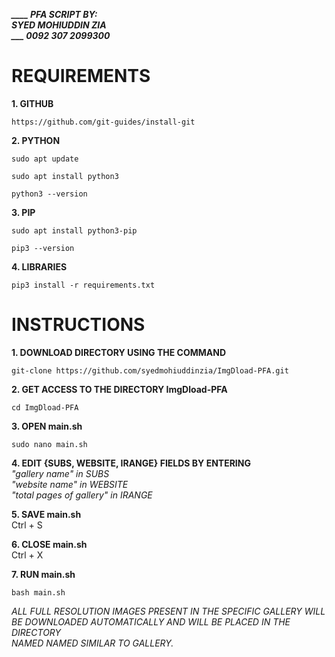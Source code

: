 ***____ PFA SCRIPT BY:***  
***SYED MOHIUDDIN ZIA***  
***___ 0092 307 2099300***  

# REQUIREMENTS

**1. GITHUB**  
```
https://github.com/git-guides/install-git
```
**2. PYTHON**
```
sudo apt update
```
```
sudo apt install python3
```
```
python3 --version
```
**3. PIP**
```
sudo apt install python3-pip
```
```
pip3 --version
```
**4. LIBRARIES**
```
pip3 install -r requirements.txt
```

# INSTRUCTIONS

**1. DOWNLOAD DIRECTORY USING THE COMMAND**  
```
git-clone https://github.com/syedmohiuddinzia/ImgDload-PFA.git  
```

**2. GET ACCESS TO THE DIRECTORY ImgDload-PFA**  
```
cd ImgDload-PFA  
```

**3. OPEN main.sh**  
```
sudo nano main.sh  
```

**4. EDIT {SUBS, WEBSITE, IRANGE} FIELDS BY ENTERING**  
*"gallery name" in SUBS*  
*"website name" in WEBSITE*  
*"total pages of gallery" in IRANGE*  

**5. SAVE main.sh**  
Ctrl + S  

**6. CLOSE main.sh**  
Ctrl + X  

**7. RUN main.sh**  
```
bash main.sh  
```

*ALL FULL RESOLUTION IMAGES PRESENT IN THE SPECIFIC GALLERY WILL  
BE DOWNLOADED AUTOMATICALLY AND WILL BE PLACED IN THE DIRECTORY  
NAMED NAMED SIMILAR TO GALLERY.*  
